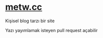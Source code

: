 ﻿# [metw.cc](https://metw.cc)
Kişisel blog tarzı bir site

Yazı yayımlamak isteyen pull request açabilir
